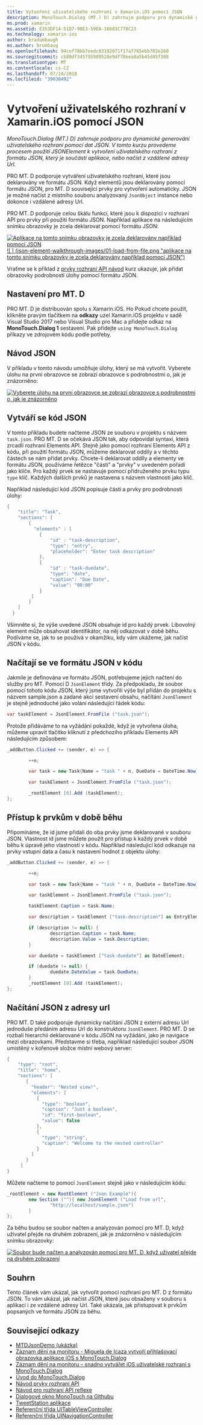 ```yaml
---
title: Vytvoření uživatelského rozhraní v Xamarin.iOS pomocí JSON
description: MonoTouch.Dialog (MT.) D) zahrnuje podporu pro dynamické generování uživatelského rozhraní pomocí dat JSON. V tomto kurzu provedeme procesem použití JSONElement k vytvoření uživatelského rozhraní z formátu JSON, který je součástí aplikace, nebo načíst z vzdálené adresy Url.
ms.prod: xamarin
ms.assetid: E353DF14-51D7-98E3-59EA-16683C770C23
ms.technology: xamarin-ios
author: bradumbaugh
ms.author: brumbaug
ms.openlocfilehash: 94cef78bb7eedc03192071f17af765ebb702e260
ms.sourcegitcommit: cb80df345795989528e9df78eea8a5b45d45f308
ms.translationtype: MT
ms.contentlocale: cs-CZ
ms.lasthandoff: 07/14/2018
ms.locfileid: "39038492"
---
```

# <a name="using-json-to-create-a-user-interface-in-xamarinios"></a>Vytvoření uživatelského rozhraní v Xamarin.iOS pomocí JSON

_MonoTouch.Dialog (MT.) D) zahrnuje podporu pro dynamické generování uživatelského rozhraní pomocí dat JSON. V tomto kurzu provedeme procesem použití JSONElement k vytvoření uživatelského rozhraní z formátu JSON, který je součástí aplikace, nebo načíst z vzdálené adresy Url._

PRO MT. D podporuje vytváření uživatelského rozhraní, které jsou deklarovány ve formátu JSON. Když elementů jsou deklarovány pomocí formátu JSON, pro MT. D související prvky pro vytvoření automaticky. JSON je možné načíst z místního souboru analyzovaný `JsonObject` instance nebo dokonce i vzdálené adresy Url.

PRO MT. D podporuje celou škálu funkcí, které jsou k dispozici v rozhraní API pro prvky při použití formátu JSON. Například aplikace na následujícím snímku obrazovky je zcela deklarovat pomocí formátu JSON:

[![](json-element-walkthrough-images/01-load-from-file.png "Aplikace na tomto snímku obrazovky je zcela deklarovány například pomocí JSON") ](json-element-walkthrough-images/01-load-from-file.png#lightbox) [ ![ ] (json-element-walkthrough-images/01-load-from-file.png "aplikace na tomto snímku obrazovky je zcela deklarovány například pomocí JSON")](json-element-walkthrough-images/01-load-from-file.png#lightbox)

Vraťme se k příklad z [prvky rozhraní API návod](~/ios/user-interface/monotouch.dialog/elements-api-walkthrough.md) kurz ukazuje, jak přidat obrazovky podrobností úlohy pomocí formátu JSON.

## <a name="setting-up-mtd"></a>Nastavení pro MT. D

PRO MT. D je distribuován spolu s Xamarin.iOS. Ho Pokud chcete použít, klikněte pravým tlačítkem na **odkazy** uzel Xamarin.iOS projektu v sadě Visual Studio 2017 nebo Visual Studio pro Mac a přidejte odkaz na **MonoTouch.Dialog 1** sestavení. Pak přidejte `using MonoTouch.Dialog` příkazy ve zdrojovém kódu podle potřeby.

## <a name="json-walkthrough"></a>Návod JSON

V příkladu v tomto návodu umožňuje úlohy, který se má vytvořit. Vyberete úlohu na první obrazovce se zobrazí obrazovce s podrobnostmi o, jak je znázorněno:

 [![](json-element-walkthrough-images/03-task-list.png "Vyberete úlohu na první obrazovce se zobrazí obrazovce s podrobnostmi o, jak je znázorněno")](json-element-walkthrough-images/03-task-list.png#lightbox)

## <a name="creating-the-json"></a>Vytváří se kód JSON

V tomto příkladu budete načteme JSON ze souboru v projektu s názvem `task.json`. PRO MT. D se očekává JSON tak, aby odpovídal syntaxi, která zrcadlí rozhraní Elements API. Stejně jako pomocí rozhraní Elements API z kódu, při použití formátu JSON, můžeme deklarovat oddíly a v těchto částech se nám přidat prvky. Chcete-li deklarovat oddíly a elementy ve formátu JSON, používáme řetězce "části" a "prvky" v uvedeném pořadí jako klíče. Pro každý prvek se nastavuje pomocí přidruženého prvku typu `type` klíč. Každých dalších prvků je nastavena s názvem vlastnosti jako klíč.

Například následující kód JSON popisuje části a prvky pro podrobnosti úlohy:

```csharp
{
    "title": "Task",
    "sections": [
        {
          "elements" : [
            {
                "id" : "task-description",
                "type": "entry",
                "placeholder": "Enter task description"
            },
            {
                "id" : "task-duedate",
                "type": "date",
                "caption": "Due Date",
                "value": "00:00"
            }
         ]
        }
    ]
  }
```

Všimněte si, že výše uvedené JSON obsahuje id pro každý prvek. Libovolný element může obsahovat identifikátor, na něj odkazovat v době běhu. Podíváme se, jak to se používá v okamžiku, kdy vám ukážeme, jak načíst JSON v kódu.

## <a name="loading-the-json-in-code"></a>Načítají se ve formátu JSON v kódu

Jakmile je definována ve formátu JSON, potřebujeme jejich načtení do služby pro MT. Pomocí D `JsonElement` třídy. Za předpokladu, že soubor pomocí tohoto kódu JSON, který jsme vytvořili výše byl přidán do projektu s názvem sample.json a zadané akci sestavení obsahu, načítání `JsonElement` je stejně jednoduché jako volání následující řádek kódu:

```csharp
var taskElement = JsonElement.FromFile ("task.json");
```

Protože přidáváme to na vyžádání pokaždé, když je vytvořena úloha, můžeme upravit tlačítko kliknutí z předchozího příkladu Elements API následujícím způsobem:

```csharp
_addButton.Clicked += (sender, e) => {

        ++n;

        var task = new Task{Name = "task " + n, DueDate = DateTime.Now};

        var taskElement = JsonElement.FromFile ("task.json");

        _rootElement [0].Add (taskElement);
};
```

## <a name="accessing-elements-at-runtime"></a>Přístup k prvkům v době běhu

Připomínáme, že id jsme přidali do oba prvky jsme deklarované v souboru JSON. Vlastnost id jsme můžete použít pro přístup k každý prvek v době běhu k úpravě jeho vlastností v kódu. Například následující kód odkazuje na prvky vstupní data a času k nastavení hodnot z objektu úlohy:

```csharp
_addButton.Clicked += (sender, e) => {

        ++n;

        var task = new Task{Name = "task " + n, DueDate = DateTime.Now};

        var taskElement = JsonElement.FromFile ("task.json");

        taskElement.Caption = task.Name;

        var description = taskElement ["task-description"] as EntryElement;

        if (description != null) {
                description.Caption = task.Name;
                description.Value = task.Description;       
        }

        var duedate = taskElement ["task-duedate"] as DateElement;

        if (duedate != null) {                
                duedate.DateValue = task.DueDate;
        }
        _rootElement [0].Add (taskElement);
};
```

## <a name="loading-json-from-a-url"></a>Načítání JSON z adresy url

PRO MT. D také podporuje dynamicky načítání JSON z externí adresu Url jednoduše předáním adresu Url do konstruktoru `JsonElement`. PRO MT. D se rozbalí hierarchii deklarované v kódu JSON na vyžádání, jako je navigace mezi obrazovkami. Představme si třeba, například následující soubor JSON umístěný v kořenové složce místní webový server:

```csharp
{
    "type": "root",
    "title": "home",
    "sections": [
       {
         "header": "Nested view!",
         "elements": [
           {
             "type": "boolean",
             "caption": "Just a boolean",
             "id": "first-boolean",
             "value": false
           },
           {
             "type": "string",
             "caption": "Welcome to the nested controller"
           }
         ]
       }
     ]
}
```

Můžete načteme to pomocí `JsonElement` stejně jako v následujícím kódu:

```csharp
_rootElement = new RootElement ("Json Example"){
        new Section (""){ new JsonElement ("Load from url",
                "http://localhost/sample.json")
        }
};
```

Za běhu budou se soubor načten a analyzován pomocí pro MT. D, když uživatel přejde na druhém zobrazení, jak je znázorněno v následujícím snímku obrazovky:

 [![](json-element-walkthrough-images/04-json-web-example.png "Soubor bude načten a analyzován pomocí pro MT. D, když uživatel přejde na druhém zobrazení")](json-element-walkthrough-images/04-json-web-example.png#lightbox)

## <a name="summary"></a>Souhrn

Tento článek vám ukázal, jak vytvořit pomocí rozhraní pro MT. D z formátu JSON. To vám ukázal, jak načíst JSON, které jsou obsaženy v souboru s aplikací i ze vzdálené adresy Url. Také ukázala, jak přistupovat k prvkům popsaných ve formátu JSON za běhu.

## <a name="related-links"></a>Související odkazy

- [MTDJsonDemo (ukázka)](https://developer.xamarin.com/samples/MTDJsonDemo/)
- [Záznam dění na monitoru - Miguela de Icaza vytvoří přihlašovací obrazovka aplikace iOS s MonoTouch.Dialog](http://youtu.be/3butqB1EG0c)
- [Záznam dění na monitoru – snadno vytvářet iOS uživatelské rozhraní s MonoTouch.Dialog](http://youtu.be/j7OC5r8ZkYg)
- [Úvod do MonoTouch.Dialog](~/ios/user-interface/monotouch.dialog/index.md)
- [Návod prvky rozhraní API](~/ios/user-interface/monotouch.dialog/elements-api-walkthrough.md)
- [Návod pro rozhraní API reflexe](~/ios/user-interface/monotouch.dialog/reflection-api-walkthrough.md)
- [Dialogové okno MonoTouch na Githubu](https://github.com/migueldeicaza/MonoTouch.Dialog)
- [TweetStation aplikace](https://github.com/migueldeicaza/TweetStation)
- [Referenční třída UITableViewController](http://developer.apple.com/library/ios/#DOCUMENTATION/UIKit/Reference/UITableViewController_Class/Reference/Reference.html)
- [Referenční třída UINavigationController](http://developer.apple.com/library/ios/#documentation/UIKit/Reference/UINavigationController_Class/Reference/Reference.html)

